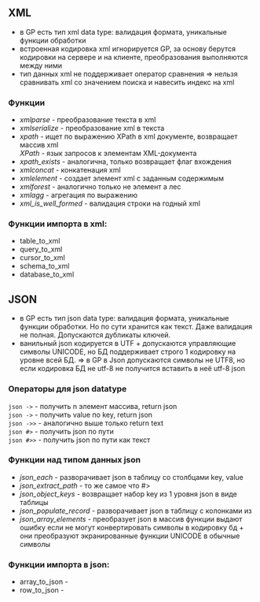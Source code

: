 ## XML
- в GP есть тип xml data type: валидация формата, уникальные функции обработки
- встроенная кодировка xml игнорируется GP, за основу берутся кодировки на сервере и на клиенте, преобразования выполняются между ними
- тип данных xml не поддерживает оператор сравнения => нельзя сравнивать xml со значением поиска и навесить индекс на xml
### Функции
- *xmlparse* - преобразование текста в xml
- *xmlserialize* - преобразование xml в текста
- *xpath* - ищет по выражению XPath в xml документе, возвращает массив xml  
    *XPath* - язык запросов к элементам XML-документа
- *xpath_exists* - аналогична, только возвращает флаг вхождения
- *xmlconcat* - конкатенация xml
- *xmlelement* - создает элемент xml с заданным содержимым
- *xmlforest* - аналогично только не элемент а лес
- *xmlagg* - агрегация по выражению
- *xml_is_well_formed* - валидация строки на годный xml
### Функции импорта в xml:
- table_to_xml
- query_to_xml
- cursor_to_xml
- schema_to_xml
- database_to_xml
## JSON
- в GP есть тип json data type: валидация формата, уникальные функции обработки. Но по сути хранится как текст. Даже валидация не полная. Допускаются дубликаты ключей.
- ванильный json кодируется в UTF + допускаются управляющие символы UNICODE, но БД поддерживает строго 1 кодировку на уровне всей БД. => в GP в Json допускаются символы не UTF8, но если кодировка БД не utf-8 не получится вставить в неё utf-8 json
### Операторы для json datatype  
`json ->` - получить n элемент массива, return json  
`json ->` - получить value по key, return json  
`json ->>` - аналогично выше только return text  
`json #>` - получить json по пути  
`json #>>` - получить json по пути как текст
### Функции над типом данных json
- *json_each* - разворачивает json в таблицу со столбцами key, value
- *json_extract_path* - то же самое что #>
- *json_object_keys* - возвращает набор key из 1 уровня json в виде таблицы
- *json_populate_record* - разворачивает json в таблицу с колонками из
- *json_array_elements* - преобразует json в массив
функции выдают ошибку если не могут конвертировать символы в кодировку бд + они преобразуют экранированные функции UNICODE в обычные символы
### Функции импорта в json:
- array_to_json -
- row_to_json -